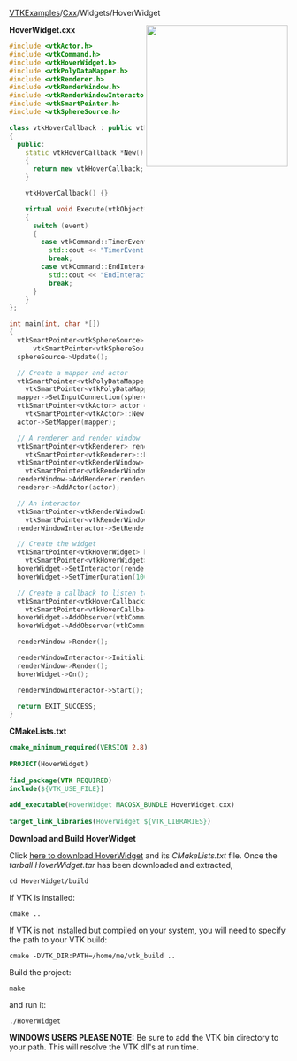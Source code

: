 [VTKExamples](Home)/[Cxx](Cxx)/Widgets/HoverWidget

<img align="right" src="https://github.com/lorensen/VTKExamples/raw/master/Testing/Baseline/Widgets/TestHoverWidget.png" width="256" />

**HoverWidget.cxx**
```c++
#include <vtkActor.h>
#include <vtkCommand.h>
#include <vtkHoverWidget.h>
#include <vtkPolyDataMapper.h>
#include <vtkRenderer.h>
#include <vtkRenderWindow.h>
#include <vtkRenderWindowInteractor.h>
#include <vtkSmartPointer.h>
#include <vtkSphereSource.h>

class vtkHoverCallback : public vtkCommand
{
  public:
    static vtkHoverCallback *New()
    {
      return new vtkHoverCallback;
    }

    vtkHoverCallback() {}

    virtual void Execute(vtkObject*, unsigned long event, void *vtkNotUsed(calldata))
    {
      switch (event)
      {
        case vtkCommand::TimerEvent:
          std::cout << "TimerEvent -> the mouse stopped moving and the widget hovered" << std::endl;
          break;
        case vtkCommand::EndInteractionEvent:
          std::cout << "EndInteractionEvent -> the mouse started to move" << std::endl;
          break;
      }
    }
};

int main(int, char *[])
{
  vtkSmartPointer<vtkSphereSource> sphereSource =
      vtkSmartPointer<vtkSphereSource>::New();
  sphereSource->Update();

  // Create a mapper and actor
  vtkSmartPointer<vtkPolyDataMapper> mapper =
    vtkSmartPointer<vtkPolyDataMapper>::New();
  mapper->SetInputConnection(sphereSource->GetOutputPort());
  vtkSmartPointer<vtkActor> actor =
    vtkSmartPointer<vtkActor>::New();
  actor->SetMapper(mapper);

  // A renderer and render window
  vtkSmartPointer<vtkRenderer> renderer =
    vtkSmartPointer<vtkRenderer>::New();
  vtkSmartPointer<vtkRenderWindow> renderWindow =
    vtkSmartPointer<vtkRenderWindow>::New();
  renderWindow->AddRenderer(renderer);
  renderer->AddActor(actor);

  // An interactor
  vtkSmartPointer<vtkRenderWindowInteractor> renderWindowInteractor =
    vtkSmartPointer<vtkRenderWindowInteractor>::New();
  renderWindowInteractor->SetRenderWindow(renderWindow);

  // Create the widget
  vtkSmartPointer<vtkHoverWidget> hoverWidget =
    vtkSmartPointer<vtkHoverWidget>::New();
  hoverWidget->SetInteractor(renderWindowInteractor);
  hoverWidget->SetTimerDuration(1000);

  // Create a callback to listen to the widget's two VTK events
  vtkSmartPointer<vtkHoverCallback> hoverCallback =
    vtkSmartPointer<vtkHoverCallback>::New();
  hoverWidget->AddObserver(vtkCommand::TimerEvent,hoverCallback);
  hoverWidget->AddObserver(vtkCommand::EndInteractionEvent,hoverCallback);

  renderWindow->Render();

  renderWindowInteractor->Initialize();
  renderWindow->Render();
  hoverWidget->On();

  renderWindowInteractor->Start();

  return EXIT_SUCCESS;
}
```
**CMakeLists.txt**
```cmake
cmake_minimum_required(VERSION 2.8)
 
PROJECT(HoverWidget)
 
find_package(VTK REQUIRED)
include(${VTK_USE_FILE})
 
add_executable(HoverWidget MACOSX_BUNDLE HoverWidget.cxx)
 
target_link_libraries(HoverWidget ${VTK_LIBRARIES})
```

**Download and Build HoverWidget**

Click [here to download HoverWidget](https://github.com/lorensen/VTKWikiExamplesTarballs/raw/master/HoverWidget.tar) and its *CMakeLists.txt* file.
Once the *tarball HoverWidget.tar* has been downloaded and extracted,
```
cd HoverWidget/build 
```
If VTK is installed:
```
cmake ..
```
If VTK is not installed but compiled on your system, you will need to specify the path to your VTK build:
```
cmake -DVTK_DIR:PATH=/home/me/vtk_build ..
```
Build the project:
```
make
```
and run it:
```
./HoverWidget
```
**WINDOWS USERS PLEASE NOTE:** Be sure to add the VTK bin directory to your path. This will resolve the VTK dll's at run time.

